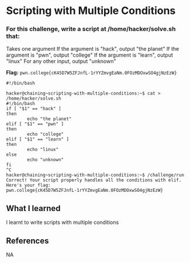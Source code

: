 # Scripting with Multiple Conditions

### For this challenge, write a script at /home/hacker/solve.sh that:

Takes one argument
If the argument is "hack", output "the planet"
If the argument is "pwn", output "college"
If the argument is "learn", output "linux"
For any other input, output "unknown"

**Flag:** `pwn.college{cK45D7W5ZFJnfL-1rYYZmvgEaNm.0FOzMDOxwSO4gjNzEzW}`

```
#!/bin/bash

hacker@chaining~scripting-with-multiple-conditions:~$ cat > /home/hacker/solve.sh
#!/bin/bash
if [ "$1" == "hack" ]
then
        echo "the planet"
elif [ "$1" == "pwn" ]
then
        echo "college"
elif [ "$1" == "learn" ]
then
        echo "linux"
else
        echo "unknown"
fi
^C
hacker@chaining~scripting-with-multiple-conditions:~$ /challenge/run
Correct! Your script properly handles all the conditions with elif.
Here's your flag:
pwn.college{cK45D7W5ZFJnfL-1rYYZmvgEaNm.0FOzMDOxwSO4gjNzEzW}
```

## What I learned

I learnt to write scripts with multiple conditions

## References

NA
